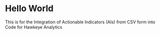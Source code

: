 # Hello World

This is for the Integration of Actionable Indicators (AIs) from CSV form into Code for Hawkeye Analytics
